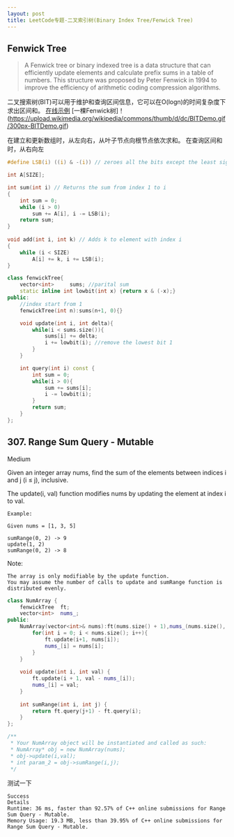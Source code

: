 ```yaml
---
layout: post
title: LeetCode专题-二叉索引树(Binary Index Tree/Fenwick Tree)
---
```


## Fenwick Tree

> A Fenwick tree or binary indexed tree is a data structure that can efficiently update elements and calculate prefix sums in a table of numbers. This structure was proposed by Peter Fenwick in 1994 to improve the efficiency of arithmetic coding compression algorithms.

二叉搜索树(BIT)可以用于维护和查询区间信息，它可以在O(logn)的时间复杂度下求出区间和。
[在线示例](https://visualgo.net/zh/fenwicktree)
[一棵Fenwick树]！(https://upload.wikimedia.org/wikipedia/commons/thumb/d/dc/BITDemo.gif/300px-BITDemo.gif)

在建立和更新数组时，从左向右，从叶子节点向根节点依次求和。
在查询区间和时，从右向左

```c
#define LSB(i) ((i) & -(i)) // zeroes all the bits except the least significant one

int A[SIZE];

int sum(int i) // Returns the sum from index 1 to i
{
    int sum = 0;
    while (i > 0) 
        sum += A[i], i -= LSB(i);
    return sum;
}
 
void add(int i, int k) // Adds k to element with index i
{
    while (i < SIZE) 
        A[i] += k, i += LSB(i);
}
```

```c++
class fenwickTree{
    vector<int>     sums; //parital sum
    static inline int lowbit(int x) {return x & (-x);}
public:
    //index start from 1
    fenwickTree(int n):sums(n+1, 0){}

    void update(int i, int delta){
        while(i < sums.size()){
            sums[i] += delta;
            i += lowbit(i); //remove the lowest bit 1
        }
    }

    int query(int i) const {
        int sum = 0;
        while(i > 0){
            sum += sums[i];
            i -= lowbit(i);
        }
        return sum;
    }
};
```

## 307. Range Sum Query - Mutable

Medium

Given an integer array nums, find the sum of the elements between indices i and j (i ≤ j), inclusive.

The update(i, val) function modifies nums by updating the element at index i to val.

```
Example:

Given nums = [1, 3, 5]

sumRange(0, 2) -> 9
update(1, 2)
sumRange(0, 2) -> 8
```

Note:

    The array is only modifiable by the update function.
    You may assume the number of calls to update and sumRange function is distributed evenly.


```c++
class NumArray {
    fenwickTree  ft;
    vector<int>  nums_;
public:
    NumArray(vector<int>& nums):ft(nums.size() + 1),nums_(nums.size(), 0) {
        for(int i = 0; i < nums.size(); i++){
            ft.update(i+1, nums[i]);
            nums_[i] = nums[i];
        }
    }
    
    void update(int i, int val) {
        ft.update(i + 1, val - nums_[i]);
        nums_[i] = val;
    }
    
    int sumRange(int i, int j) {
        return ft.query(j+1) - ft.query(i);
    }
};

/**
 * Your NumArray object will be instantiated and called as such:
 * NumArray* obj = new NumArray(nums);
 * obj->update(i,val);
 * int param_2 = obj->sumRange(i,j);
 */
```
测试一下
```
Success
Details
Runtime: 36 ms, faster than 92.57% of C++ online submissions for Range Sum Query - Mutable.
Memory Usage: 19.3 MB, less than 39.95% of C++ online submissions for Range Sum Query - Mutable.
```